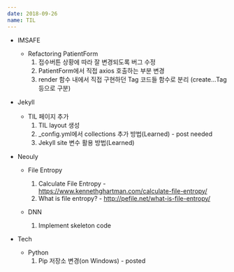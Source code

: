 ```yaml
---
date: 2018-09-26
name: TIL
---
```

  
* IMSAFE
  * Refactoring PatientForm
    1. 접수버튼 상황에 따라 잘 변경되도록 버그 수정
    2. PatientForm에서 직접 axios 호출하는 부분 변경
    3. render 함수 내에서 직접 구현하던 Tag 코드들 함수로 분리 (create...Tag 등으로 구분)  

* Jekyll
  * TIL 페이지 추가
    1. TIL layout 생성
    2. \_config.yml에서 collections 추가 방법(Learned) - post needed
    3. Jekyll site 변수 활용 방법(Learned)

* Neouly
  * File Entropy
  	1. Calculate File Entropy - https://www.kennethghartman.com/calculate-file-entropy/
  	2. What is file entropy? - http://pefile.net/what-is-file-entropy/
  
  * DNN
  	1. Implement skeleton code

* Tech
  * Python
    1. Pip 저장소 변경(on Windows) - posted

